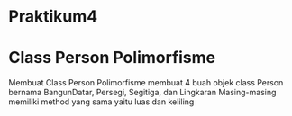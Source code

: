 # Praktikum4
# Class Person Polimorfisme

Membuat Class Person Polimorfisme
membuat 4 buah objek class Person bernama BangunDatar, Persegi, Segitiga, dan Lingkaran
Masing-masing memiliki method yang sama yaitu luas dan keliling
